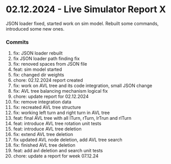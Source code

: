 <h1>02.12.2024 - Live Simulator Report X</h1>

<p>
    JSON loader fixed, started work on sim model. Rebuilt some commands, introduced some new ones.
</p>

<h3>Commits</h3>
<ol>
    <li>fix: JSON loader rebuilt</li>
    <li>fix JSON loader path finding fix</li>
    <li>fix: renoved spaces from JSON file</li>
    <li>feat: sim model started</li>
    <li>fix: changed dir weights</li>
    <li>chore: 02.12.2024 report created</li>
    <li>fix: work on AVL tree and its code integration, small JSON change</li>
    <li>fix: AVL tree balancing mechanism logical fix</li>
    <li>chore: update report for 02.12.2024</li>
    <li>fix: remove integration data</li>
    <li>fix: recreated AVL tree structure</li>
    <li>fix: working left turn and right turn in AVL tree</li>
    <li>feat: final AVL tree with all lTurn, rTurn, lrTrun and rlTurn</li>
    <li>feat: introduce AVL tree rotation unit tests</li>
    <li>feat: introduce AVL tree deletion</li>
    <li>fix: extend AVL tree deletion</li>
    <li>fix updated AVL node deletion, add AVL tree search</li>
    <li>fix: finished AVL tree deletion</li>
    <li>feat: add avl deletion and search unit tests</li>
    <li>chore: update a report for week 07.12.24</li>
</ol>
